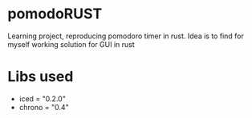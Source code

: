 # pomodoRUST

Learning project, reproducing pomodoro timer in rust. Idea is to find for myself working solution for GUI in rust

# Libs used
* iced = "0.2.0"
* chrono = "0.4"
